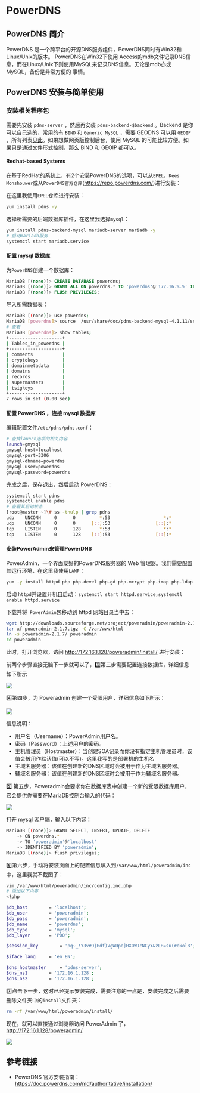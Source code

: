 # PowerDNS 

## PowerDNS 简介

PowerDNS 是一个跨平台的开源DNS服务组件，PowerDNS同时有Win32和Linux/Unix的版本。 PowerDNS在Win32下使用 Access的mdb文件记录DNS信息，而在Linux/Unix下则使用MySQL来记录DNS信息。无论是mdb亦或MySQL，备份是非常方便的 事情。

## PowerDNS 安装与简单使用

### 安装相关程序包

需要先安装 `pdns-server` ，然后再安装 `pdns-backend-$backend` 。Backend 是你可以自己选的，常用的有 `BIND` 和 `Generic MySQL` ，需要 GEODNS 可以用 `GEOIP` ，所有列表[见此](https://doc.powerdns.com/md/authoritative/)。如果想做网页版控制后台，使用 MySQL 的可能比较方便。如果只是通过文件形式控制，那么 BIND 和 GEOIP 都可以。

#### Redhat-based Systems

在基于RedHat的系统上，有2个安装PowerDNS的选项，可以从`EPEL`，`Kees Monshouwer`或从`PowerDNS官方仓库`(https://repo.powerdns.com/)进行安装：

在这里我使用`EPEL`仓库进行安装：

```bash
yum install pdns -y
```

选择所需要的后端数据库插件，在这里我选择`mysql`：

```bash
yum install pdns-backend-mysql mariadb-server mariadb -y
# 启动mariadb服务
systemctl start mariadb.service
```

#### 配置 mysql 数据库

为`PowerDNS`创建一个数据库：

```sql
MariaDB [(none)]> CREATE DATABASE powerdns;
MariaDB [(none)]> GRANT ALL ON powerdns.* TO 'powerdns'@'172.16.%.%' IDENTIFIED BY 'powerdns';
MariaDB [(none)]> FLUSH PRIVILEGES;
```

导入所需数据表：

```bash
MariaDB [(none)]> use powerdns;
MariaDB [powerdns]> source  /usr/share/doc/pdns-backend-mysql-4.1.11/schema.mysql.sql;
# 查看
MariaDB [powerdns]> show tables;
+--------------------+
| Tables_in_powerdns |
+--------------------+
| comments           |
| cryptokeys         |
| domainmetadata     |
| domains            |
| records            |
| supermasters       |
| tsigkeys           |
+--------------------+
7 rows in set (0.00 sec)
```

#### 配置 PowerDNS ，连接 mysql 数据库

编辑配置文件`/etc/pdns/pdns.conf`：

```bash
# 查找launch选项的相关内容 
launch=gmysql
gmysql-host=localhost
gmysql-port=3306
gmysql-dbname=powerdns
gmysql-user=powerdns
gmysql-password=powerdns
```

完成之后，保存退出，然后启动 PowerDNS：

```bash
systemctl start pdns
systemectl enable pdns
# 查看其启动状态
[root@master ~]\# ss -tnulp | grep pdns
udp    UNCONN     0      0         *:53                    *:*                   users:(("pdns_server",pid=37370,fd=5))
udp    UNCONN     0      0      [::]:53                 [::]:*                   users:(("pdns_server",pid=37370,fd=6))
tcp    LISTEN     0      128       *:53                    *:*                   users:(("pdns_server",pid=37370,fd=7))
tcp    LISTEN     0      128    [::]:53                 [::]:*                   users:(("pdns_server",pid=37370,fd=8))
```

#### 安装PowerAdmin来管理PowerDNS

PowerAdmin，一个界面友好的PowerDNS服务器的 Web 管理器。我们需要配置其运行环境，在这里我使用`LAMP`：

```bash
yum -y install httpd php php-devel php-gd php-mcrypt php-imap php-ldap php-mysql php-odbc php-pear php-xml php-xmlrpc php-mbstring php-mcrypt php-mhash gettext
```

启动 `httpd`并设置开机自启动：`systemctl start httpd.service;systemctl enable httpd.service`

下载并将` PowerAdmin`包移动到 httpd 网站目录当中去：

```bash
wget http://downloads.sourceforge.net/project/poweradmin/poweradmin-2.1.7.tgz
tar xf poweradmin-2.1.7.tgz -C /var/www/html
ln -s poweradmin-2.1.7/ poweradmin
cd poweradmin
```

此时，打开浏览器，访问 http://172.16.1.128/poweradmin/install/ 进行安装：

前两个步骤直接无脑下一步就可以了，:three:第三步需要配置连接数据库，详细信息如下所示

![](https://cdn.agou-ops.cn/blog-images/powerdns/pdns-1.png)

:four:第四步，为 Poweradmin 创建一个受限用户，详细信息如下所示：

![](https://cdn.agou-ops.cn/blog-images/powerdns/pdns-2.png)

信息说明：

* 用户名（Username）：PowerAdmin用户名。 
* 密码（Password）：上述用户的密码。 
* 主机管理员（Hostmaster）：当创建SOA记录而你没有指定主机管理员时，该值会被用作默认值(可以不写)。这里我写的是部署机的主机名 
* 主域名服务器：该值在创建新的DNS区域时会被用于作为主域名服务器。 
* 辅域名服务器：该值在创建新的DNS区域时会被用于作为辅域名服务器。 

:five: 第五步，Poweradmin会要求你在数据库表中创建一个新的受限数据库用户，它会提供你需要在MariaDB控制台输入的代码：

![](https://cdn.agou-ops.cn/blog-images/powerdns/pdns-3.png)

打开 mysql 客户端，输入以下内容：

```bash
MariaDB [(none)]> GRANT SELECT, INSERT, UPDATE, DELETE
    -> ON powerdns.*
    -> TO 'poweradmin'@'localhost'
    -> IDENTIFIED BY 'poweradmin';
MariaDB [(none)]> flush privileges;
```

:six:第六步，手动将安装页面上的配置信息填入到`/var/www/html/poweradmin/inc`中，这里我就不截图了：

```bash
vim /var/www/html/poweradmin/inc/config.inc.php
# 添加以下内容
<?php

$db_host		= 'localhost';
$db_user		= 'poweradmin';
$db_pass		= 'poweradmin';
$db_name		= 'powerdns';
$db_type		= 'mysql';
$db_layer		= 'PDO';

$session_key		= 'pq~_!Y3v#D}Hdf)VgWDpe]HXOWJcNCyY&zLR=su(#ekol8';

$iface_lang		= 'en_EN';

$dns_hostmaster		= 'pdns-server';
$dns_ns1		= '172.16.1.128';
$dns_ns2		= '172.16.1.128';
```

:seven:点击下一步，这时已经提示安装完成，需要注意的一点是，安装完成之后需要删除文件夹中的`install`文件夹：

```bash
rm -rf /var/www/html/poweradmin/install/
```

现在，就可以直接通过浏览器访问 PowerAdmin 了，http://172.16.1.128/poweradmin/

![](https://cdn.agou-ops.cn/blog-images/powerdns/pdns-4.png)

## 参考链接

* PowerDNS 官方安装指南：https://doc.powerdns.com/md/authoritative/installation/